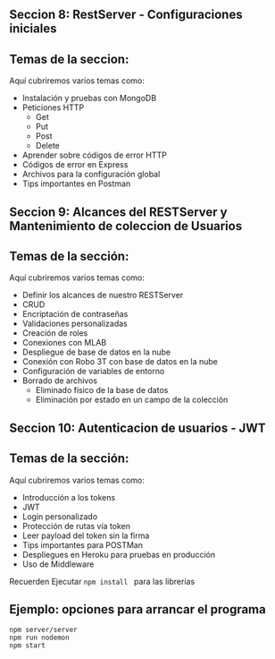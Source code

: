 ## Seccion 8: RestServer - Configuraciones iniciales

## Temas de la seccion:
Aquí cubriremos varios temas como: 

-   Instalación y pruebas con MongoDB
-   Peticiones HTTP
    -   Get
    -   Put
    -   Post
    -   Delete
-   Aprender sobre códigos de error HTTP
-   Códigos de error en Express
-   Archivos para la configuración global
-   Tips importantes en Postman


## Seccion 9: Alcances del RESTServer y Mantenimiento de coleccion de Usuarios

## Temas de la sección: 
Aquí cubriremos varios temas como: 

-   Definir los alcances de nuestro RESTServer
-   CRUD
-   Encriptación de contraseñas
-   Validaciones personalizadas
-   Creación de roles
-   Conexiones con MLAB
-   Despliegue de base de datos en la nube
-   Conexión con Robo 3T con base de datos en la nube
-   Configuración de variables de entorno
-   Borrado de archivos
    -   Eliminado físico de la base de datos
    -   Eliminación por estado en un campo de la colección


## Seccion 10: Autenticacion de usuarios - JWT

## Temas de la sección: 
Aquí cubriremos varios temas como: 

-   Introducción a los tokens
-   JWT
-   Login personalizado
-   Protección de rutas vía token
-   Leer payload del token sin la firma
-   Tips importantes para POSTMan
-   Despliegues en Heroku para pruebas en producción
-   Uso de Middleware

Recuerden Ejecutar ```npm install ``` para las librerias

## Ejemplo: opciones para arrancar el programa
````
npm server/server
npm run nodemon
npm start
````